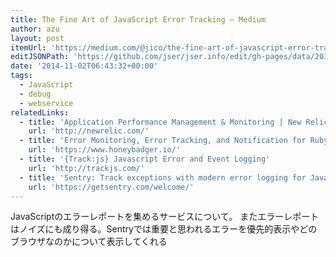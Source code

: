 ```yaml
---
title: The Fine Art of JavaScript Error Tracking — Medium
author: azu
layout: post
itemUrl: 'https://medium.com/@jico/the-fine-art-of-javascript-error-tracking-bc031f24c659'
editJSONPath: 'https://github.com/jser/jser.info/edit/gh-pages/data/2014/11/index.json'
date: '2014-11-02T06:43:32+00:00'
tags:
  - JavaScript
  - debug
  - webservice
relatedLinks:
  - title: 'Application Performance Management & Monitoring | New Relic'
    url: 'http://newrelic.com/'
  - title: 'Error Monitoring, Error Tracking, and Notification for Ruby on Rails 2, 3 and 4 - Honeybadger - Honeybadger'
    url: 'https://www.honeybadger.io/'
  - title: '{Track:js} Javascript Error and Event Logging'
    url: 'http://trackjs.com/'
  - title: 'Sentry: Track exceptions with modern error logging for JavaScript, Python, Ruby, Java, and Node.js'
    url: 'https://getsentry.com/welcome/'
---
```

JavaScriptのエラーレポートを集めるサービスについて。
またエラーレポートはノイズにも成り得る。Sentryでは重要と思われるエラーを優先的表示やどのブラウザなのかについて表示してくれる
